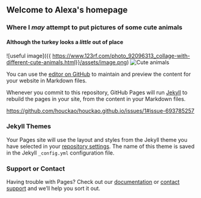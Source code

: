 ## Welcome to  Alexa's homepage 
### Where I _may_ attempt to put pictures of some **cute animals**
#### Although the turkey looks a _little_ out of place


![useful image]({{ https://www.123rf.com/photo_92096313_collage-with-different-cute-animals.html}}/assets/image.png)
![Cute animals](picture_filename.jpg)


You can use the [editor on GitHub](https://github.com/houckao/houckao.github.io/edit/master/index.md) to maintain and preview the content for your website in Markdown files.

Whenever you commit to this repository, GitHub Pages will run [Jekyll](https://jekyllrb.com/) to rebuild the pages in your site, from the content in your Markdown files.

https://github.com/houckao/houckao.github.io/issues/1#issue-693785257


### Jekyll Themes

Your Pages site will use the layout and styles from the Jekyll theme you have selected in your [repository settings](https://github.com/houckao/houckao.github.io/settings). The name of this theme is saved in the Jekyll `_config.yml` configuration file.

### Support or Contact

Having trouble with Pages? Check out our [documentation](https://docs.github.com/categories/github-pages-basics/) or [contact support](https://github.com/contact) and we’ll help you sort it out.
